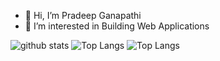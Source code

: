 - 👋 Hi, I’m Pradeep Ganapathi
- 👀 I’m interested in Building Web Applications

![github stats](https://github-readme-stats.vercel.app/api?username=pradeepdeep82&show_icons=true)
![Top Langs](https://github-readme-stats.vercel.app/api/top-langs/?username=pradeepdeep82&langs_count=4&hide=html,css)
![Top Langs](https://github-readme-stats.vercel.app/api/top-langs/?username=pradeepdeep82&langs_count=3)


<!---
pradeepdeep82/pradeepdeep82 is a ✨ special ✨ repository because its `README.md` (this file) appears on your GitHub profile.
You can click the Preview link to take a look at your changes.
--->
